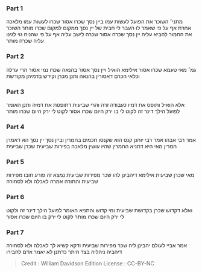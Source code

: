 
### Part 1
מתני׳ השוכר את הפועל לעשות עמו ביין נסך שכרו אסור שכרו לעשות עמו מלאכה אחרת אף על פי שאמר לו העבר לי חבית של יין נסך ממקום למקום שכרו מותר השוכר את החמור להביא עליה יין נסך שכרה אסור שכרה לישב עליה אף על פי שהניח גוי לגינו עליה שכרה מותר

### Part 2
גמ׳ מאי טעמא שכרו אסור אילימא הואיל ויין נסך אסור בהנאה שכרו נמי אסור הרי ערלה וכלאי הכרם דאסורין בהנאה ותנן מכרן וקידש בדמיהן מקודשת 

### Part 3
אלא הואיל ותופס את דמיו כעבודה זרה והרי שביעית דתופסת את דמיה ותנן האומר לפועל הילך דינר זה לקוט לי בו ירק היום שכרו אסור לקוט לי ירק היום שכרו מותר 

### Part 4
אמר רבי אבהו אמר רבי יוחנן קנס הוא שקנסו חכמים בחמרין וביין נסך יין נסך הא דאמרן חמרין מאי היא דתניא החמרין שהיו עושין מלאכה בפירות שביעית שכרן שביעית 

### Part 5
מאי שכרן שביעית אילימא דיהבינן להו שכר מפירות שביעית נמצא זה פורע חובו מפירות שביעית והתורה אמרה לאכלה ולא לסחורה 

### Part 6
ואלא דקדוש שכרן בקדושת שביעית ומי קדוש והתניא האומר לפועל הילך דינר זה ולקוט לי ירק היום שכרו מותר לקוט לי ירק בו היום שכרו אסור 

### Part 7
אמר אביי לעולם יהבינן ליה שכר מפירות שביעית ודקא קשיא לך לאכלה ולא לסחורה דיהביה ניהליה בצד היתר כדתנן לא יאמר אדם לחבירו

>Credit : William Davidson Edition
>License : CC-BY-NC